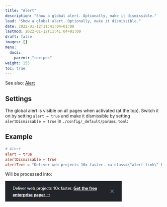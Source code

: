 ```yaml
---
title: "Alert"
description: "Show a global alert. Optionally, make it dismissible."
lead: "Show a global alert. Optionally, make it dismissible."
date: 2022-01-12T11:41:04+01:00
lastmod: 2022-01-12T11:41:04+01:00
draft: false
images: []
menu:
  docs:
    parent: "recipes"
weight: 155
toc: true
---
```


See also: [Alert](/docs/recipes/project-configuration/#alert)

## Settings

The global alert is visible on all pages when activated (at the top). Switch it on by setting `alert = true` and make it dismissible by setting `alertDismissable = true` in `./config/_default/params.toml`:

## Example

```toml
# Alert
alert = true
alertDismissable = true
alertText = "Deliver web projects 10x faster. <a class=\"alert-link\" href=\"https://www.netlify.com/whitepaper/\" target=\"_blank\" rel=\"noopener\">Get the free enterprise paper →</a>"
```

Will be processed into:

![Global alert](alert.png)
